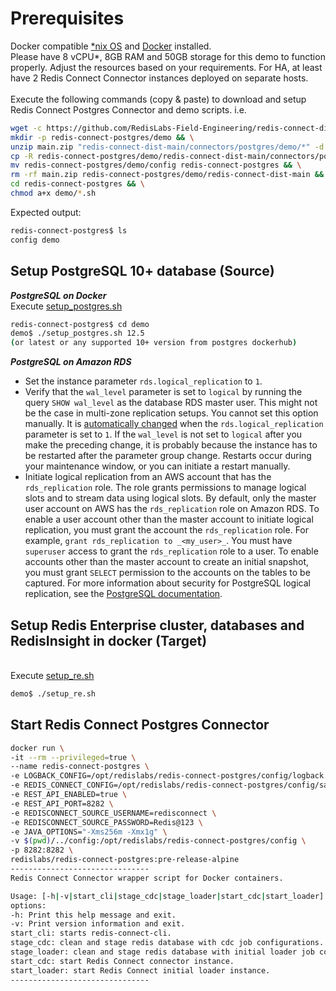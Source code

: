 # Prerequisites
Docker compatible [*nix OS](https://en.wikipedia.org/wiki/Unix-like) and [Docker](https://docs.docker.com/get-docker) installed.
<br>Please have 8 vCPU*, 8GB RAM and 50GB storage for this demo to function properly. Adjust the resources based on your requirements. For HA, at least have 2 Redis Connect Connector instances deployed on separate hosts.</br>
<br>Execute the following commands (copy & paste) to download and setup Redis Connect Postgres Connector and demo scripts.
i.e.</br>
```bash
wget -c https://github.com/RedisLabs-Field-Engineering/redis-connect-dist/archive/main.zip && \
mkdir -p redis-connect-postgres/demo && \
unzip main.zip "redis-connect-dist-main/connectors/postgres/demo/*" -d redis-connect-postgres/demo && \
cp -R redis-connect-postgres/demo/redis-connect-dist-main/connectors/postgres/demo/* redis-connect-postgres/demo && \
mv redis-connect-postgres/demo/config redis-connect-postgres && \
rm -rf main.zip redis-connect-postgres/demo/redis-connect-dist-main && \
cd redis-connect-postgres && \
chmod a+x demo/*.sh
```
Expected output:
```bash
redis-connect-postgres$ ls
config demo
```

## Setup PostgreSQL 10+ database (Source)
<b>_PostgreSQL on Docker_</b>
<br>Execute [setup_postgres.sh](setup_postgres.sh)</br>
```bash
redis-connect-postgres$ cd demo
demo$ ./setup_postgres.sh 12.5
(or latest or any supported 10+ version from postgres dockerhub)
```
<b>_PostgreSQL on Amazon RDS_</b>
* Set the instance parameter `rds.logical_replication` to `1`.
* Verify that the `wal_level` parameter is set to `logical` by running the query `SHOW wal_level` as the database RDS master user.
  This might not be the case in multi-zone replication setups.
  You cannot set this option manually.
  It is [automatically changed](https://docs.aws.amazon.com/AmazonRDS/latest/UserGuide/USER_WorkingWithParamGroups.html) when the `rds.logical_replication` parameter is set to `1`.
  If the `wal_level` is not set to `logical` after you make the preceding change, it is probably because the instance has to be restarted after the parameter group change.
  Restarts occur during your maintenance window, or you can initiate a restart manually.
* Initiate logical replication from an AWS account that has the `rds_replication` role.
  The role grants permissions to manage logical slots and to stream data using logical slots.
  By default, only the master user account on AWS has the `rds_replication` role on Amazon RDS.
  To enable a user account other than the master account to initiate logical replication, you must grant the account the `rds_replication` role.
  For example, `grant rds_replication to _<my_user>_`. You must have `superuser` access to grant the `rds_replication` role to a user.
  To enable accounts other than the master account to create an initial snapshot, you must grant `SELECT` permission to the accounts on the tables to be captured.
  For more information about security for PostgreSQL logical replication, see the [PostgreSQL documentation](https://www.postgresql.org/docs/current/logical-replication-security.html).

## Setup Redis Enterprise cluster, databases and RedisInsight in docker (Target)
<br>Execute [setup_re.sh](setup_re.sh)</br>
```bash
demo$ ./setup_re.sh
```

## Start Redis Connect Postgres Connector

```bash
docker run \
-it --rm --privileged=true \
--name redis-connect-postgres \
-e LOGBACK_CONFIG=/opt/redislabs/redis-connect-postgres/config/logback.xml \
-e REDIS_CONNECT_CONFIG=/opt/redislabs/redis-connect-postgres/config/samples/postgres \
-e REST_API_ENABLED=true \
-e REST_API_PORT=8282 \
-e REDISCONNECT_SOURCE_USERNAME=redisconnect \
-e REDISCONNECT_SOURCE_PASSWORD=Redis@123 \
-e JAVA_OPTIONS="-Xms256m -Xmx1g" \
-v $(pwd)/../config:/opt/redislabs/redis-connect-postgres/config \
-p 8282:8282 \
redislabs/redis-connect-postgres:pre-release-alpine
-------------------------------
Redis Connect Connector wrapper script for Docker containers.

Usage: [-h|-v|start_cli|stage_cdc|stage_loader|start_cdc|start_loader]
options:
-h: Print this help message and exit.
-v: Print version information and exit.
start_cli: starts redis-connect-cli.
stage_cdc: clean and stage redis database with cdc job configurations.
stage_loader: clean and stage redis database with initial loader job configurations.
start_cdc: start Redis Connect connector instance.
start_loader: start Redis Connect initial loader instance.
-------------------------------
```
